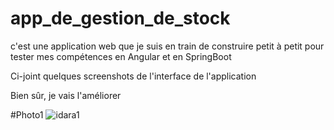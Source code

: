 # app_de_gestion_de_stock
c'est une application web que je suis en train de construire petit à petit pour tester mes compétences en Angular et en SpringBoot

Ci-joint quelques screenshots de l'interface de l'application

Bien sûr, je vais l'améliorer

#Photo1
![idara1](https://github.com/IrouKaizen/app_de_gestion_de_stock/assets/122926735/a1c91388-2b3a-41c7-bcca-ecafb4eeefb2)
